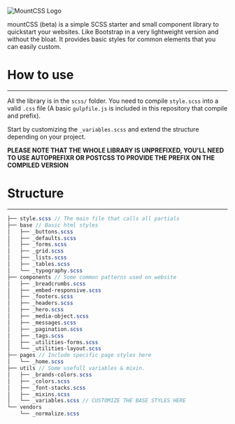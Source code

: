 ![MountCSS Logo](http://barbo.sa.com/16FPu/60Bwg3lr+)  

mountCSS (beta) is a simple SCSS starter and small component library to quickstart your websites. Like Bootstrap in a very lightweight version and without the bloat. It provides basic styles for common elements that you can easily custom.  

# How to use
---
All the library is in the `scss/` folder. You need to compile `style.scss` into a valid `.css` file (A basic `gulpfile.js` is included in this repository that compile and prefix).  

Start by customizing the `_variables.scss` and extend the structure depending on your project.
  
**PLEASE NOTE THAT THE WHOLE LIBRARY IS UNPREFIXED, YOU'LL NEED TO USE AUTOPREFIXR OR POSTCSS TO PROVIDE THE PREFIX ON THE COMPILED VERSION**

# Structure
---

```scss
├── style.scss // The main file that calls all partials
├── base // Basic html styles
│   ├── _buttons.scss
│   ├── _defaults.scss
│   ├── _forms.scss
│   ├── _grid.scss
│   ├── _lists.scss
│   ├── _tables.scss
│   └── _typography.scss
├── components // Some common patterns used on website
│   ├── _breadcrumbs.scss
│   ├── _embed-responsive.scss
│   ├── _footers.scss
│   ├── _headers.scss
│   ├── _hero.scss
│   ├── _media-object.scss
│   ├── _messages.scss
│   ├── _pagination.scss
│   ├── _tags.scss
│   ├── _utilities-forms.scss
│   └── _utilities-layout.scss
├── pages // Include specific page styles here
│   └── _home.scss
├── utils // Some usefull variables & mixin.
│   ├── _brands-colors.scss
│   ├── _colors.scss
│   ├── _font-stacks.scss
│   ├── _mixins.scss
│   └── _variables.scss // CUSTOMIZE THE BASE STYLES HERE
└── vendors
    └── _normalize.scss
```